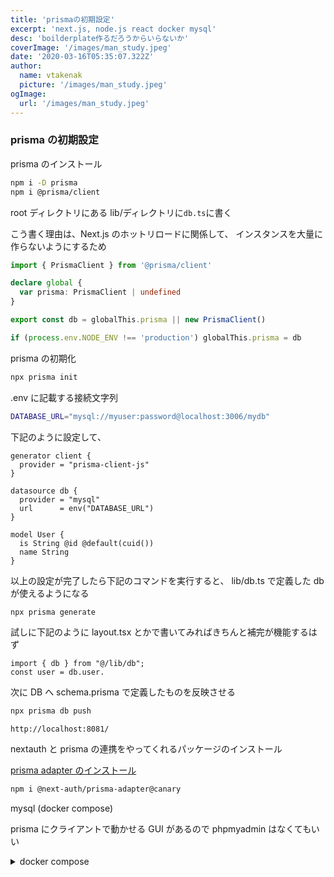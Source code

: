 ```yaml
---
title: 'prismaの初期設定'
excerpt: 'next.js, node.js react docker mysql'
desc: 'boilderplate作るだろうからいらないか'
coverImage: '/images/man_study.jpeg'
date: '2020-03-16T05:35:07.322Z'
author:
  name: vtakenak
  picture: '/images/man_study.jpeg'
ogImage:
  url: '/images/man_study.jpeg'
---
```


### prisma の初期設定

prisma のインストール

```sh
npm i -D prisma
npm i @prisma/client
```

root ディレクトリにある lib/ディレクトリに`db.ts`に書く

こう書く理由は、Next.js のホットリロードに関係して、
インスタンスを大量に作らないようにするため

```ts
import { PrismaClient } from '@prisma/client'

declare global {
  var prisma: PrismaClient | undefined
}

export const db = globalThis.prisma || new PrismaClient()

if (process.env.NODE_ENV !== 'production') globalThis.prisma = db
```

prisma の初期化

```sh
npx prisma init
```

.env に記載する接続文字列

```sh
DATABASE_URL="mysql://myuser:password@localhost:3006/mydb"
```

</details>

下記のように設定して、

```prisma
generator client {
  provider = "prisma-client-js"
}

datasource db {
  provider = "mysql"
  url      = env("DATABASE_URL")
}

model User {
  is String @id @default(cuid())
  name String
}
```

以上の設定が完了したら下記のコマンドを実行すると、
lib/db.ts で定義した db が使えるようになる

```sh
npx prisma generate
```

試しに下記のように layout.tsx とかで書いてみればきちんと補完が機能するはず

```tsx
import { db } from "@/lib/db";
const user = db.user.
```

次に DB へ schema.prisma で定義したものを反映させる

```sh
npx prisma db push
```

`http://localhost:8081/`

nextauth と prisma の連携をやってくれるパッケージのインストール

[prisma adapter のインストール](https://next-auth.js.org/v3/adapters/prisma)

```sh
npm i @next-auth/prisma-adapter@canary
```

mysql (docker compose)

prisma にクライアントで動かせる GUI があるので
phpmyadmin はなくてもいい

<details><summary>docker compose</summary>

```yaml
version: '3'

services:
  db:
    image: mysql:latest
    container_name: mydb
    environment:
      MYSQL_ROOT_PASSWORD: password
      MYSQL_USER: myuser
      MYSQL_PASSWORD: password
      MYSQL_DATABASE: mydb
      TZ: 'Asia/Tokyo'
    ports:
      - '3006:3306'
    networks:
      - my-network
    volumes:
      - mysql-nextjs:/var/lib/mysql

  phpmyadmin:
    image: phpmyadmin/phpmyadmin
    container_name: phpmyadmin
    depends_on:
      - db
    environment:
      - PMA_ARBITRARY=1
      - PMA_HOST=db
      - PMA_USER=myuser
      - PMA_PASSWORD=password
    ports:
      - '8081:80'
    restart: always
    networks:
      - my-network

volumes:
  mysql-nextjs:

networks:
  my-network:
```

以上
